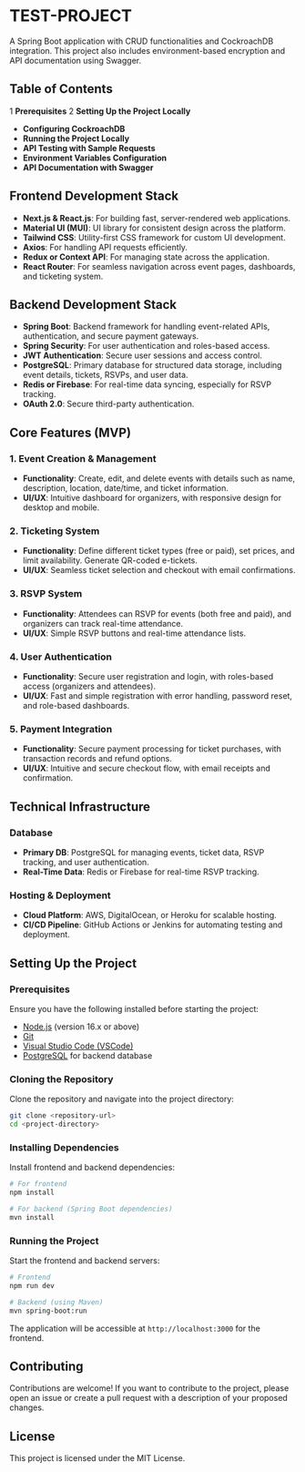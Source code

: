 # TEST-PROJECT 

A Spring Boot application with CRUD functionalities and CockroachDB integration. This project also includes environment-based encryption and API documentation using Swagger.

## Table of Contents

1 **Prerequisites**
2 **Setting Up the Project Locally**
- **Configuring CockroachDB**
- **Running the Project Locally**
- **API Testing with Sample Requests**
- **Environment Variables Configuration**
- **API Documentation with Swagger**

## Frontend Development Stack

- **Next.js & React.js**: For building fast, server-rendered web applications.
- **Material UI (MUI)**: UI library for consistent design across the platform.
- **Tailwind CSS**: Utility-first CSS framework for custom UI development.
- **Axios**: For handling API requests efficiently.
- **Redux or Context API**: For managing state across the application.
- **React Router**: For seamless navigation across event pages, dashboards, and ticketing system.

## Backend Development Stack

- **Spring Boot**: Backend framework for handling event-related APIs, authentication, and secure payment gateways.
- **Spring Security**: For user authentication and roles-based access.
- **JWT Authentication**: Secure user sessions and access control.
- **PostgreSQL**: Primary database for structured data storage, including event details, tickets, RSVPs, and user data.
- **Redis or Firebase**: For real-time data syncing, especially for RSVP tracking.
- **OAuth 2.0**: Secure third-party authentication.

## Core Features (MVP)

### 1. Event Creation & Management
- **Functionality**: Create, edit, and delete events with details such as name, description, location, date/time, and ticket information.
- **UI/UX**: Intuitive dashboard for organizers, with responsive design for desktop and mobile.

### 2. Ticketing System
- **Functionality**: Define different ticket types (free or paid), set prices, and limit availability. Generate QR-coded e-tickets.
- **UI/UX**: Seamless ticket selection and checkout with email confirmations.

### 3. RSVP System
- **Functionality**: Attendees can RSVP for events (both free and paid), and organizers can track real-time attendance.
- **UI/UX**: Simple RSVP buttons and real-time attendance lists.

### 4. User Authentication
- **Functionality**: Secure user registration and login, with roles-based access (organizers and attendees).
- **UI/UX**: Fast and simple registration with error handling, password reset, and role-based dashboards.

### 5. Payment Integration
- **Functionality**: Secure payment processing for ticket purchases, with transaction records and refund options.
- **UI/UX**: Intuitive and secure checkout flow, with email receipts and confirmation.

## Technical Infrastructure

### Database
- **Primary DB**: PostgreSQL for managing events, ticket data, RSVP tracking, and user authentication.
- **Real-Time Data**: Redis or Firebase for real-time RSVP tracking.

### Hosting & Deployment
- **Cloud Platform**: AWS, DigitalOcean, or Heroku for scalable hosting.
- **CI/CD Pipeline**: GitHub Actions or Jenkins for automating testing and deployment.

## Setting Up the Project

### Prerequisites

Ensure you have the following installed before starting the project:

- [Node.js](https://nodejs.org) (version 16.x or above)
- [Git](https://git-scm.com) 
- [Visual Studio Code (VSCode)](https://code.visualstudio.com)
- [PostgreSQL](https://www.postgresql.org/) for backend database

### Cloning the Repository

Clone the repository and navigate into the project directory:

```bash
git clone <repository-url>
cd <project-directory>
```

### Installing Dependencies

Install frontend and backend dependencies:

```bash
# For frontend
npm install

# For backend (Spring Boot dependencies)
mvn install
```

### Running the Project

Start the frontend and backend servers:

```bash
# Frontend
npm run dev

# Backend (using Maven)
mvn spring-boot:run
```

The application will be accessible at `http://localhost:3000` for the frontend.

## Contributing

Contributions are welcome! If you want to contribute to the project, please open an issue or create a pull request with a description of your proposed changes.

## License

This project is licensed under the MIT License.
